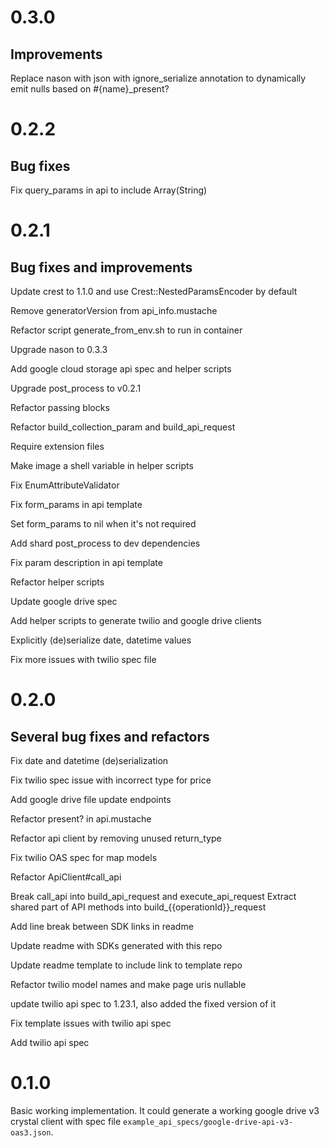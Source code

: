 # 0.3.0

## Improvements

Replace nason with json with ignore_serialize annotation to dynamically emit nulls based on #{name}_present?

# 0.2.2

## Bug fixes

Fix query_params in api to include Array(String)

# 0.2.1

## Bug fixes and improvements

Update crest to 1.1.0 and use Crest::NestedParamsEncoder by default

Remove generatorVersion from api_info.mustache

Refactor script generate_from_env.sh to run in container

Upgrade nason to 0.3.3

Add google cloud storage api spec and helper scripts

Upgrade post_process to v0.2.1

Refactor passing blocks

Refactor build_collection_param and build_api_request

Require extension files

Make image a shell variable in helper scripts

Fix EnumAttributeValidator

Fix form_params in api template

Set form_params to nil when it's not required

Add shard post_process to dev dependencies

Fix param description in api template

Refactor helper scripts

Update google drive spec

Add helper scripts to generate twilio and google drive clients

Explicitly (de)serialize date, datetime values

Fix more issues with twilio spec file

# 0.2.0

## Several bug fixes and refactors

Fix date and datetime (de)serialization

Fix twilio spec issue with incorrect type for price

Add google drive file update endpoints

Refactor present? in api.mustache

Refactor api client by removing unused return_type

Fix twilio OAS spec for map models

Refactor ApiClient#call_api

Break call_api into build_api_request and execute_api_request
Extract shared part of API methods into build_{{operationId}}_request

Add line break between SDK links in readme

Update readme with SDKs generated with this repo

Update readme template to include link to template repo

Refactor twilio model names and make page uris nullable

update twilio api spec to 1.23.1, also added the fixed version of it

Fix template issues with twilio api spec

Add twilio api spec

# 0.1.0

Basic working implementation. It could generate a working google drive v3 crystal client with spec file `example_api_specs/google-drive-api-v3-oas3.json`.
